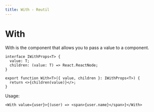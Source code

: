 ```yaml
---
title: With - Reutil
---
```


# With

With is the component that allows you to pass a value to a component.

```tsx
interface IWithProps<T> {
  value: T;
  children: (value: T) => React.ReactNode;
}

export function With<T>({ value, children }: IWithProps<T>) {
  return <>{children(value)}</>;
}
```

Usage:

```tsx
<With value={user}>{(user) => <span>{user.name}</span>}</With>
```
